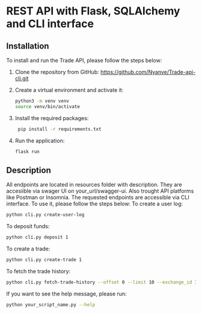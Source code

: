 # REST API with Flask, SQLAlchemy and CLI interface


## Installation

To install and run the Trade API, please follow the steps below:

1. Clone the repository from GitHub: https://github.com/Nyanve/Trade-api-cli.git

2. Create a virtual environment and activate it:

   ```bash
   python3 -m venv venv
   source venv/bin/activate
   ```
3. Install the required packages:

   ```bash
    pip install -r requirements.txt
    ```
4. Run the application:

   ```bash
   flask run
   ```

        

## Description

All endpoints are located in resources folder with description. They are accesiible via swager UI on your_url/swagger-ui.
Also trought API platforms like Postman or Insomnia. 
The requested endpoints are accessible via CLI interface. To use it, please follow the steps below:
To create a user log:
```bash
python cli.py create-user-log 
```
To deposit funds:
```bash
python cli.py deposit 1 
```
To create a trade:
```bash
python cli.py create-trade 1 
```
To fetch the trade history:
```bash
python cli.py fetch-trade-history --offset 0 --limit 10 --exchange_id 1 --search "ether" --date_from "2023-06-01" --date_to "2023-06-09"
```
If you want to see the help message, please run:
```bash
python your_script_name.py --help
```










